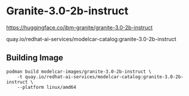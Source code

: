 # Granite-3.0-2b-instruct

https://huggingface.co/ibm-granite/granite-3.0-2b-instruct

quay.io/redhat-ai-services/modelcar-catalog:granite-3.0-2b-instruct

## Building Image

```
podman build modelcar-images/granite-3.0-2b-instruct \
    -t quay.io/redhat-ai-services/modelcar-catalog:granite-3.0-2b-instruct \
    --platform linux/amd64
```
